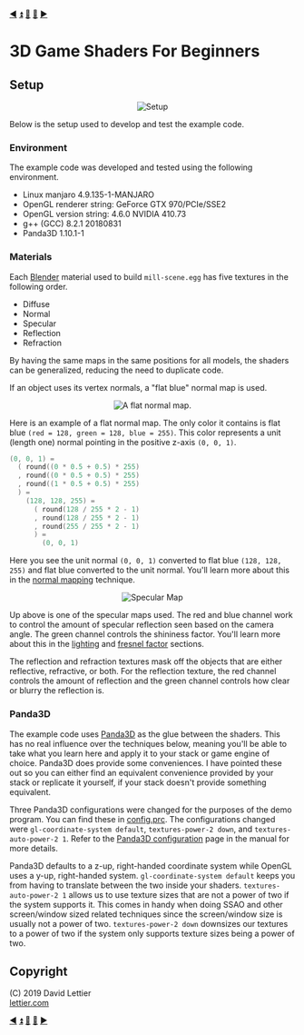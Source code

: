 [:arrow_backward:](gamma-correction.md)
[:arrow_double_up:](../README.md)
[:arrow_up_small:](#)
[:arrow_down_small:](#copyright)
[:arrow_forward:](building-the-demo.md)

# 3D Game Shaders For Beginners

## Setup

<p align="center">
<img src="https://i.imgur.com/fYpIWNk.gif" alt="Setup" title="Setup">
</p>

Below is the setup used to develop and test the example code.

### Environment

The example code was developed and tested using the following environment.

- Linux manjaro 4.9.135-1-MANJARO
- OpenGL renderer string: GeForce GTX 970/PCIe/SSE2
- OpenGL version string: 4.6.0 NVIDIA 410.73
- g++ (GCC) 8.2.1 20180831
- Panda3D 1.10.1-1

### Materials

Each [Blender](https://blender.org) material used to build `mill-scene.egg` has five textures
in the following order.

- Diffuse
- Normal
- Specular
- Reflection
- Refraction

By having the same maps in the same positions for all models,
the shaders can be generalized, reducing the need to duplicate code.

If an object uses its vertex normals, a "flat blue" normal map is used.

<p align="center">
<img src="https://i.imgur.com/tFmKgoH.png" alt="A flat normal map." title="A flat normal map.">
</p>

Here is an example of a flat normal map.
The only color it contains is flat blue `(red = 128, green = 128, blue = 255)`.
This color represents a unit (length one) normal pointing in the positive z-axis `(0, 0, 1)`.

```c
(0, 0, 1) =
  ( round((0 * 0.5 + 0.5) * 255)
  , round((0 * 0.5 + 0.5) * 255)
  , round((1 * 0.5 + 0.5) * 255)
  ) =
    (128, 128, 255) =
      ( round(128 / 255 * 2 - 1)
      , round(128 / 255 * 2 - 1)
      , round(255 / 255 * 2 - 1)
      ) =
        (0, 0, 1)
```

Here you see the unit normal `(0, 0, 1)`
converted to flat blue `(128, 128, 255)`
and flat blue converted to the unit normal.
You'll learn more about this in the [normal mapping](normal-mapping.md) technique.

<p align="center">
<img src="https://i.imgur.com/R9FgZKx.png" alt="Specular Map" title="Specular Map">
</p>

Up above is one of the specular maps used.
The red and blue channel work to control the amount of specular reflection seen based on the camera angle.
The green channel controls the shininess factor.
You'll learn more about this in the [lighting](lighting.md) and [fresnel factor](fresnel-factor.md) sections.

The reflection and refraction textures mask off the objects that are either reflective, refractive, or both.
For the reflection texture, the red channel controls the amount of reflection and the green channel controls how
clear or blurry the reflection is.

### Panda3D

The example code uses
[Panda3D](https://www.panda3d.org/)
as the glue between the shaders.
This has no real influence over the techniques below,
meaning you'll be able to take what you learn here and apply it to your stack or game engine of choice.
Panda3D does provide some conveniences.
I have pointed these out so you can either find an equivalent convenience provided by your stack or
replicate it yourself, if your stack doesn't provide something equivalent.

Three Panda3D configurations were changed for the purposes of the demo program.
You can find these in [config.prc](../demonstration/config.prc).
The configurations changed were
`gl-coordinate-system default`,
`textures-power-2 down`, and
`textures-auto-power-2 1`.
Refer to the
[Panda3D configuration](http://www.panda3d.org/manual/?title=Configuring_Panda3D)
page in the manual for more details.

Panda3D defaults to a z-up, right-handed coordinate system while OpenGL uses a y-up, right-handed system.
`gl-coordinate-system default` keeps you from having to translate between the two inside your shaders.
`textures-auto-power-2 1` allows us to use texture sizes that are not a power of two if the system supports it.
This comes in handy when doing SSAO and other screen/window sized related techniques since the screen/window size
is usually not a power of two.
`textures-power-2 down` downsizes our textures to a power of two if the system only supports texture sizes being a power of two.

## Copyright

(C) 2019 David Lettier
<br>
[lettier.com](https://www.lettier.com)

[:arrow_backward:](gamma-correction.md)
[:arrow_double_up:](../README.md)
[:arrow_up_small:](#)
[:arrow_down_small:](#copyright)
[:arrow_forward:](building-the-demo.md)
